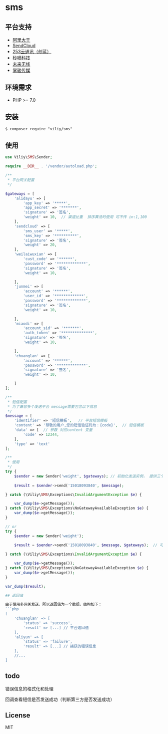 # sms

## 平台支持

- [阿里大于](https://www.alidayu.com/)
- [SendCloud](http://www.sendcloud.net/)
- [253云通讯（创蓝）](https://www.253.com/)
- [秒嘀科技](http://www.miaodiyun.com/)
- [未来无线](http://www.10690757.com)
- [掌骏传媒](http://www.zjunmedia.cn)

## 环境需求

- PHP >= 7.0

## 安装

```shell
$ composer require "viliy/sms"
```

## 使用

```php
use Viliy\SMS\Sender;

require __DIR__ . '/vendor/autoload.php';

/**
 * 平台网关配置
 */

$gateways = [
    'alidayu' => [
        'app_key' => '*****',
        'app_secret' => '*******',
        'signature' => '签名',
        'weight' => 10,  // 渠道比重  排序算法时使用 可不传 in:1,100
    ],
    'sendcloud' => [
        'sms_user' => '*****',
        'sms_key' => '**********',
        'signature' => '签名',
        'weight' => 20,
    ],
    'weilaiwuxian' => [
        'cust_code' => '******',
        'password' => '*************',
        'signature' => '签名',
        'weight' => 10,

    ],
    'junmei' => [
        'account' => '******',
        'user_id' => '*************',
        'password' => '*************',
        'signature' => '签名',
        'weight' => 10,

    ],
    'miaodi' => [
        'account_sid' => '*******',
        'auth_token' => '**************',
        'signature' => '签名',
        'weight' => 10,

    ],
    'chuanglan' => [
        'account' => '******',
        'password' => '*************',
        'signature' => '签名',
        'weight' => 10,

    ]
];

/**
 * 短信配置
 * 为了兼容多个发送平台 message需要包含以下信息
 */
$message = [
    'identifier' => '短信模板',   // 平台短信模板  
    'content' => '尊敬的用户,您的短信验证码为：{code}',  // 短信模板
    'data' => [  // 参数 对应content 变量
        'code' => 12344,
    ],
    'type' => 'text'
];

/**
 * 使用
 */
try {
    $sender = new Sender('weight', $gateways); // 初始化发送实例， 提供三个排序算法: order 顺序发送，random 随机发送， weight 权重发送， 默认order
    
    $result = $sender->send('15018093840', $message);

} catch (\Viliy\SMS\Exceptions\InvalidArgumentException $e) {

    var_dump($e->getMessage());
} catch (\Viliy\SMS\Exceptions\NoGatewayAvailableException $e) {
    var_dump($e->getMessage());
}

// or 
try {
    $sender = new Sender('weight');
    
    $result = $sender->send('15018093840', $message, $gateways);  // 可以发送时指定网关

} catch (\Viliy\SMS\Exceptions\InvalidArgumentException $e) {

    var_dump($e->getMessage());
} catch (\Viliy\SMS\Exceptions\NoGatewayAvailableException $e) {
    var_dump($e->getMessage());
}

var_dump($result);

## 返回值

由于使用多网关发送，所以返回值为一个数组，结构如下：
```php
[
    'chuanglan' => [
        'status' => 'success',
        'result' => [...] // 平台返回值
    ],
    'aliyun' => [
        'status' => 'failure',
        'result' => [...] // 捕获的错误信息
    ],
    //...
]
```

## todo

错误信息的格式化和处理

回调查看短信是否发送成功（判断第三方是否发送成功）


## License

MIT